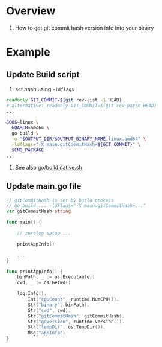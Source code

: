 # Overview
1. How to get git commit hash version info into your binary


# Example

## Update Build script
1. set hash using `-ldflags`
```bash
readonly GIT_COMMIT=$(git rev-list -1 HEAD)
# alternative: readonly GIT_COMMIT=$(git rev-parse HEAD)
...

GOOS=linux \
  GOARCH=amd64 \
  go build \
  -o "$OUTPUT_DIR/$OUTPUT_BINARY_NAME.linux.amd64" \
  -ldflags="-X main.gitCommitHash=${GIT_COMMIT}" \
  $CMD_PACKAGE
...
```
1. See also [go/build.native.sh](../bash/examples/go/build.native.sh)

## Update main.go file
```go
// gitCommitHash is set by build process
// go build ... -ldflags="-X main.gitCommitHash=..."
var gitCommitHash string

func main() {

    // zerolog setup ...

    printAppInfo()

    ...
}

func printAppInfo() {
	binPath, _ := os.Executable()
	cwd, _ := os.Getwd()

	log.Info().
		Int("cpuCount", runtime.NumCPU()).
		Str("binary", binPath).
		Str("cwd", cwd).
		Str("gitCommitHash", gitCommitHash).
		Str("goVersion", runtime.Version()).
		Str("tempDir", os.TempDir()).
		Msg("appInfo")
}
```
